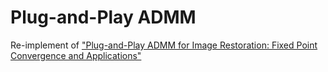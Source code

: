 # Plug-and-Play ADMM

Re-implement of ["Plug-and-Play ADMM for Image Restoration: Fixed Point Convergence and Applications"](https://arxiv.org/abs/1605.01710)
